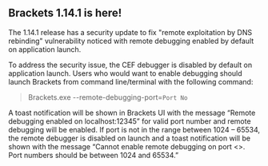 ## Brackets 1.14.1 is here!
The 1.14.1 release has a security update to fix "remote exploitation by DNS rebinding" vulnerability noticed with remote debugging enabled by default on application launch.
 
To address the security issue, the CEF debugger is disabled by default on application launch. Users who would want to enable debugging should launch Brackets from command line/terminal with the following command:
> Brackets.exe --remote-debugging-port=`Port No`
 
A toast notification will be shown in Brackets UI with the message “Remote debugging enabled on localhost:12345” for valid port number and remote debugging will be enabled. If port is not in the range between 1024 – 65534, the remote debugger is disabled on launch and a toast notification will be shown with the message “Cannot enable remote debugging on port <<Port No>>. Port numbers should be between 1024 and 65534.”
